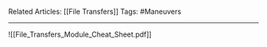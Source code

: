 
Related Articles: [[File Transfers]]
Tags: #Maneuvers

---


![[File_Transfers_Module_Cheat_Sheet.pdf]]